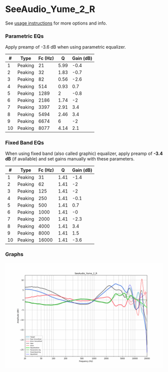 # SeeAudio_Yume_2_R
See [usage instructions](https://github.com/jaakkopasanen/AutoEq#usage) for more options and info.

### Parametric EQs
Apply preamp of -3.6 dB when using parametric equalizer.

|   # | Type    |   Fc (Hz) |    Q |   Gain (dB) |
|-----|---------|-----------|------|-------------|
|   1 | Peaking |        21 | 5.99 |        -0.4 |
|   2 | Peaking |        32 | 1.83 |        -0.7 |
|   3 | Peaking |        82 | 0.56 |        -2.6 |
|   4 | Peaking |       514 | 0.93 |         0.7 |
|   5 | Peaking |      1289 | 2    |        -0.8 |
|   6 | Peaking |      2186 | 1.74 |        -2   |
|   7 | Peaking |      3397 | 2.91 |         3.4 |
|   8 | Peaking |      5494 | 2.46 |         3.4 |
|   9 | Peaking |      6674 | 6    |        -2   |
|  10 | Peaking |      8077 | 4.14 |         2.1 |

### Fixed Band EQs
When using fixed band (also called graphic) equalizer, apply preamp of **-3.4 dB** (if available) and set gains manually with these parameters.

|   # | Type    |   Fc (Hz) |    Q |   Gain (dB) |
|-----|---------|-----------|------|-------------|
|   1 | Peaking |        31 | 1.41 |        -1.4 |
|   2 | Peaking |        62 | 1.41 |        -2   |
|   3 | Peaking |       125 | 1.41 |        -2   |
|   4 | Peaking |       250 | 1.41 |        -0.1 |
|   5 | Peaking |       500 | 1.41 |         0.7 |
|   6 | Peaking |      1000 | 1.41 |        -0   |
|   7 | Peaking |      2000 | 1.41 |        -2.3 |
|   8 | Peaking |      4000 | 1.41 |         3.4 |
|   9 | Peaking |      8000 | 1.41 |         1.5 |
|  10 | Peaking |     16000 | 1.41 |        -3.6 |

### Graphs
![](./SeeAudio_Yume_2_R.png)
